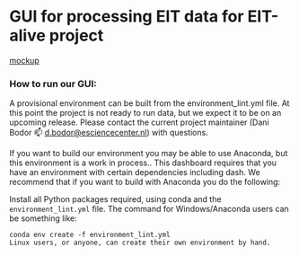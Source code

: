 # GUI for processing EIT data for EIT-alive project

[mockup](https://github.com/EIT-ALIVE/eitprocessing/files/11480259/Proposal.GUI.mockup.pptx)


### How to run our GUI:

A provisional environment can be built from the environment_lint.yml file. At this point the project is not ready to run data, but we expect it to be on an upcoming release. Please contact the current project maintainer (Dani Bodor 📫 d.bodor@esciencecenter.nl) with questions. 

If you want to build our environment you may be able to use Anaconda, but this environment is a work in process..
This dashboard requires that you have an environment with certain dependencies including dash. We recommend that if you want to build with Anaconda you do the following:

Install all Python packages required, using conda and the
`environment_lint.yml` file. The command for Windows/Anaconda users can be something like:

    conda env create -f environment_lint.yml
    Linux users, or anyone, can create their own environment by hand.
